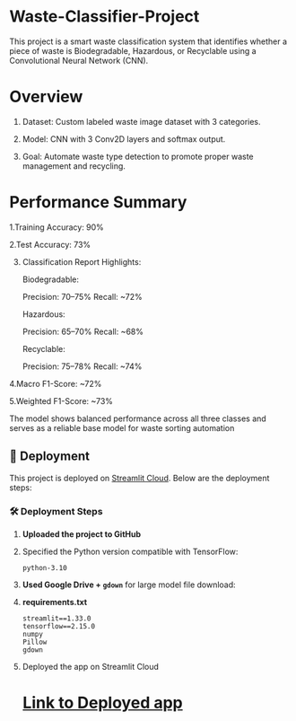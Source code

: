 # Waste-Classifier-Project
This project is a smart waste classification system that identifies whether a piece of waste is Biodegradable, Hazardous, or Recyclable using a Convolutional Neural Network (CNN).

# Overview
1. Dataset: Custom labeled waste image dataset with 3 categories.
 
2. Model: CNN with 3 Conv2D layers and softmax output.
 
3. Goal: Automate waste type detection to promote proper waste management and recycling.

# Performance Summary
1.Training Accuracy: 90%

2.Test Accuracy: 73%

3. Classification Report Highlights:


    Biodegradable:
   
      Precision: 70–75%
      Recall: ~72%
   
    Hazardous:
   
      Precision: 65–70%
      Recall: ~68%
   
    Recyclable:
   
      Precision: 75–78%
      Recall: ~74%


4.Macro F1-Score: ~72%

5.Weighted F1-Score: ~73%

 The model shows balanced performance across all three classes and serves as a reliable base model for waste sorting automation

## 🚀 Deployment

This project is deployed on [Streamlit Cloud](https://streamlit.io/cloud). Below are the deployment steps:

### 🛠️ Deployment Steps

1. **Uploaded the project to GitHub** 
2. Specified the Python version compatible with TensorFlow:
    ```
    python-3.10
    ```
3. **Used Google Drive + `gdown`** for large model file download:
   
4. **requirements.txt**
    ```
    streamlit==1.33.0
    tensorflow==2.15.0
    numpy
    Pillow
    gdown
    ```
5. Deployed the app on Streamlit Cloud

   # [Link to Deployed app](https://waste-classifier-gcfrdpqx9wkmuhnhhotyre.streamlit.app/)
